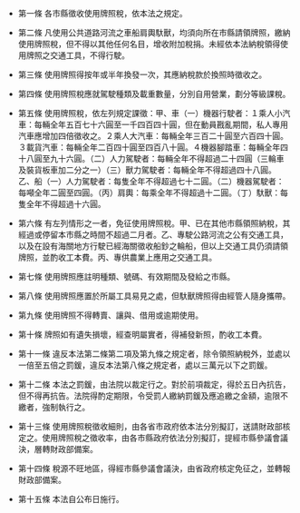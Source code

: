 * 第一條 各市縣徵收使用牌照稅，依本法之規定。

* 第二條 凡使用公共道路河流之車船肩輿馱獸，均須向所在市縣請領牌照，繳納使用牌照稅，但不得以其他任何名目，增收附加稅捐。未經依本法納稅領得使用牌照之交通工具，不得行駛。

* 第三條 使用牌照得按年或半年換發一次，其應納稅款於換照時徵收之。

* 第四條 使用牌照稅應就駕駛種類及載重數量，分別自用營業，劃分等級課稅。

* 第五條 使用牌照稅，依左列規定課徵：甲、車（一）機器行駛者：１乘人小汽車：每輛全年五百七十六圓至一千四百四十圓，但在動員戡亂期間，私人專用汽車應增加四倍徵收之。２乘人大汽車：每輛全年三百二十圓至六百四十圓。３載貨汽車：每輛全年二百四十圓至四百八十圓。４機器腳踏車：每輛全年四十八圓至九十六圓。（二）人力駕駛者：每輛全年不得超過二十四圓（三輪車及裝貨板車加二分之一）（三）獸力駕駛者：每輛全年不得超過四十八圓。乙、船（一）人力駕駛者：每隻全年不得超過七十二圓。（二）機器駕駛者：每噸全年二圓至四圓。（丙）肩輿：每乘全年不得超過十二圓。（丁）馱獸：每隻全年不得超過十六圓。

* 第六條 有左列情形之一者，免征使用牌照稅。甲、已在其他市縣領照納稅，其經過或停留本市縣之時間不超過二月者。乙、專駛公路河流之公有交通工具，以及在設有海關地方行駛已經海關徵收船鈔之輪船，但以上交通工具仍須請領牌照，並酌收工本費。丙、專供農業上應用之交通工具。

* 第七條 使用牌照應註明種類、號碼、有效期間及發給之市縣。

* 第八條 使用牌照應置於所屬工具易見之處，但馱獸牌照得由經管人隨身攜帶。

* 第九條 使用牌照不得轉賣、讓與、借用或逾期使用。

* 第十條 牌照如有遺失損壞，經查明屬實者，得補發新照，酌收工本費。

* 第十一條 違反本法第二條第二項及第九條之規定者，除令領照納稅外，並處以一倍至五倍之罰鍰，違反本法第八條之規定者，處以三萬元以下之罰鍰。

* 第十二條 本法之罰鍰，由法院以裁定行之。對於前項裁定，得於五日內抗告，但不得再抗告。法院得酌定期限，令受罰人繳納罰鍰及應追繳之金額，逾限不繳者，強制執行之。

* 第十三條 使用牌照稅徵收細則，由各省市政府依本法分別擬訂，送請財政部核定之。使用牌照稅之徵收率，由各市縣政府依法分別擬訂，提經市縣參議會議決，層轉財政部備案。

* 第十四條 稅源不旺地區，得經市縣參議會議決，由省政府核定免征之，並轉報財政部備案。

* 第十五條 本法自公布日施行。

